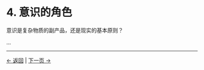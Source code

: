 # 4. 意识的角色

意识是复杂物质的副产品，还是现实的基本原则？

...

---
<div class="navigation-links">
<a href="../03_现实的结构/" class="nav-link prev-link">← 返回</a> | <a href="../05_我们为何是有意识的存在/" class="nav-link next-link">下一页 →</a>
</div>
